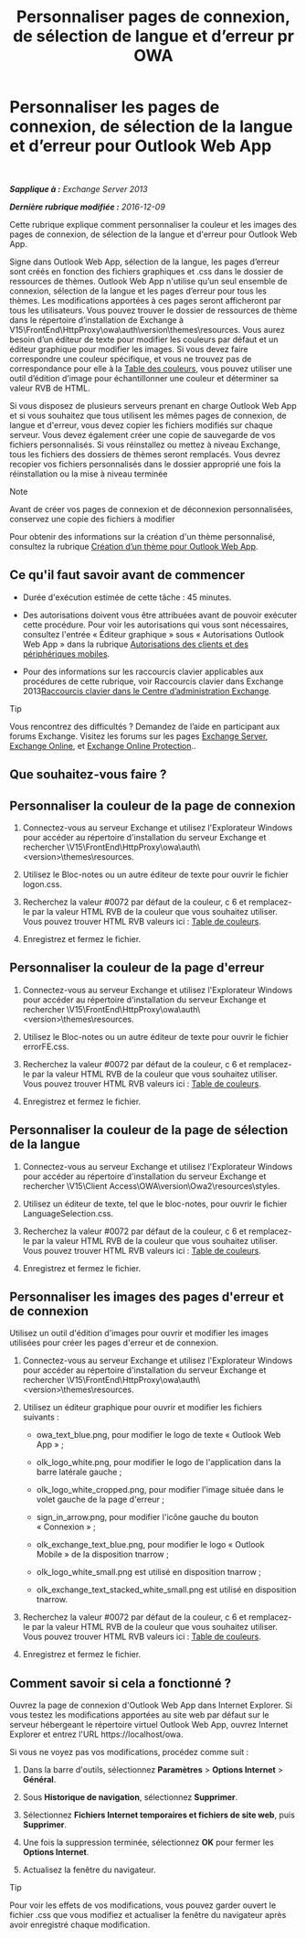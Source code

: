 ﻿---
title: 'Personnaliser pages de connexion, de sélection de langue et d’erreur pr OWA'
TOCTitle: Personnaliser les pages de connexion, de sélection de la langue et d’erreur pour Outlook Web App
ms:assetid: d8d9f735-7181-428f-9049-b9886dce5159
ms:mtpsurl: https://technet.microsoft.com/fr-fr/library/Ee633483(v=EXCHG.150)
ms:contentKeyID: 54652778
ms.date: 05/23/2018
mtps_version: v=EXCHG.150
ms.translationtype: MT
---

# Personnaliser les pages de connexion, de sélection de la langue et d’erreur pour Outlook Web App

 

_**Sapplique à :** Exchange Server 2013_

_**Dernière rubrique modifiée :** 2016-12-09_

Cette rubrique explique comment personnaliser la couleur et les images des pages de connexion, de sélection de la langue et d'erreur pour Outlook Web App.

Signe dans Outlook Web App, sélection de la langue, les pages d’erreur sont créés en fonction des fichiers graphiques et .css dans le dossier de ressources de thèmes. Outlook Web App n'utilise qu’un seul ensemble de connexion, sélection de la langue et les pages d’erreur pour tous les thèmes. Les modifications apportées à ces pages seront afficheront par tous les utilisateurs. Vous pouvez trouver le dossier de ressources de thème dans le répertoire d’installation de Exchange à V15\\FrontEnd\\HttpProxy\\owa\\auth\\version\\themes\\resources. Vous aurez besoin d’un éditeur de texte pour modifier les couleurs par défaut et un éditeur graphique pour modifier les images. Si vous devez faire correspondre une couleur spécifique, et vous ne trouvez pas de correspondance pour elle à la [Table des couleurs](https://go.microsoft.com/fwlink/p/?linkid=280679), vous pouvez utiliser une outil d’édition d’image pour échantillonner une couleur et déterminer sa valeur RVB de HTML.

Si vous disposez de plusieurs serveurs prenant en charge Outlook Web App et si vous souhaitez que tous utilisent les mêmes pages de connexion, de langue et d'erreur, vous devez copier les fichiers modifiés sur chaque serveur. Vous devez également créer une copie de sauvegarde de vos fichiers personnalisés. Si vous réinstallez ou mettez à niveau Exchange, tous les fichiers des dossiers de thèmes seront remplacés. Vous devrez recopier vos fichiers personnalisés dans le dossier approprié une fois la réinstallation ou la mise à niveau terminée

> [!NOTE]
> Avant de créer vos pages de connexion et de déconnexion personnalisées, conservez une copie des fichiers à modifier


Pour obtenir des informations sur la création d'un thème personnalisé, consultez la rubrique [Création d’un thème pour Outlook Web App](create-a-theme-for-outlook-web-app-exchange-2013-help.md).

## Ce qu'il faut savoir avant de commencer

  - Durée d'exécution estimée de cette tâche : 45 minutes.

  - Des autorisations doivent vous être attribuées avant de pouvoir exécuter cette procédure. Pour voir les autorisations qui vous sont nécessaires, consultez l'entrée « Éditeur graphique » sous « Autorisations Outlook Web App » dans la rubrique [Autorisations des clients et des périphériques mobiles](clients-and-mobile-devices-permissions-exchange-2013-help.md).

  - Pour des informations sur les raccourcis clavier applicables aux procédures de cette rubrique, voir Raccourcis clavier dans Exchange 2013[Raccourcis clavier dans le Centre d’administration Exchange](keyboard-shortcuts-in-the-exchange-admin-center-exchange-online-protection-help.md).

> [!TIP]
> Vous rencontrez des difficultés ? Demandez de l’aide en participant aux forums Exchange. Visitez les forums sur les pages <a href="https://go.microsoft.com/fwlink/p/?linkid=60612">Exchange Server</a>, <a href="https://go.microsoft.com/fwlink/p/?linkid=267542">Exchange Online</a>, et <a href="https://go.microsoft.com/fwlink/p/?linkid=285351">Exchange Online Protection</a>..


## Que souhaitez-vous faire ?

## Personnaliser la couleur de la page de connexion

1.  Connectez-vous au serveur Exchange et utilisez l'Explorateur Windows pour accéder au répertoire d'installation du serveur Exchange et rechercher \\V15\\FrontEnd\\HttpProxy\\owa\\auth\\\<version\>\\themes\\resources.

2.  Utilisez le Bloc-notes ou un autre éditeur de texte pour ouvrir le fichier logon.css.

3.  Recherchez la valeur \#0072 par défaut de la couleur, c 6 et remplacez-le par la valeur HTML RVB de la couleur que vous souhaitez utiliser. Vous pouvez trouver HTML RVB valeurs ici : [Table de couleurs](https://go.microsoft.com/fwlink/p/?linkid=280679).

4.  Enregistrez et fermez le fichier.

## Personnaliser la couleur de la page d'erreur

1.  Connectez-vous au serveur Exchange et utilisez l'Explorateur Windows pour accéder au répertoire d'installation du serveur Exchange et rechercher \\V15\\FrontEnd\\HttpProxy\\owa\\auth\\\<version\>\\themes\\resources.

2.  Utilisez le Bloc-notes ou un autre éditeur de texte pour ouvrir le fichier errorFE.css.

3.  Recherchez la valeur \#0072 par défaut de la couleur, c 6 et remplacez-le par la valeur HTML RVB de la couleur que vous souhaitez utiliser. Vous pouvez trouver HTML RVB valeurs ici : [Table de couleurs](https://go.microsoft.com/fwlink/p/?linkid=280679).

4.  Enregistrez et fermez le fichier.

## Personnaliser la couleur de la page de sélection de la langue

1.  Connectez-vous au serveur Exchange et utilisez l'Explorateur Windows pour accéder au répertoire d'installation du serveur Exchange et rechercher \\V15\\Client Access\\OWA\\version\\Owa2\\resources\\styles.

2.  Utilisez un éditeur de texte, tel que le bloc-notes, pour ouvrir le fichier LanguageSelection.css.

3.  Recherchez la valeur \#0072 par défaut de la couleur, c 6 et remplacez-le par la valeur HTML RVB de la couleur que vous souhaitez utiliser. Vous pouvez trouver HTML RVB valeurs ici : [Table de couleurs](https://go.microsoft.com/fwlink/p/?linkid=280679).

4.  Enregistrez et fermez le fichier.

## Personnaliser les images des pages d'erreur et de connexion

Utilisez un outil d'édition d'images pour ouvrir et modifier les images utilisées pour créer les pages d'erreur et de connexion.

1.  Connectez-vous au serveur Exchange et utilisez l'Explorateur Windows pour accéder au répertoire d'installation du serveur Exchange et rechercher \\V15\\FrontEnd\\HttpProxy\\owa\\auth\\\<version\>\\themes\\resources.

2.  Utilisez un éditeur graphique pour ouvrir et modifier les fichiers suivants :
    
      - owa\_text\_blue.png, pour modifier le logo de texte « Outlook Web App » ;
    
      - olk\_logo\_white.png, pour modifier le logo de l'application dans la barre latérale gauche ;
    
      - olk\_logo\_white\_cropped.png, pour modifier l'image située dans le volet gauche de la page d'erreur ;
    
      - sign\_in\_arrow.png, pour modifier l'icône gauche du bouton « Connexion » ;
    
      - olk\_exchange\_text\_blue.png, pour modifier le logo « Outlook Mobile » de la disposition tnarrow ;
    
      - olk\_logo\_white\_small.png est utilisé en disposition tnarrow ;
    
      - olk\_exchange\_text\_stacked\_white\_small.png est utilisé en disposition tnarrow.

3.  Recherchez la valeur \#0072 par défaut de la couleur, c 6 et remplacez-le par la valeur HTML RVB de la couleur que vous souhaitez utiliser. Vous pouvez trouver HTML RVB valeurs ici : [Table de couleurs](https://go.microsoft.com/fwlink/p/?linkid=280679).

4.  Enregistrez et fermez le fichier.

## Comment savoir si cela a fonctionné ?

Ouvrez la page de connexion d'Outlook Web App dans Internet Explorer. Si vous testez les modifications apportées au site web par défaut sur le serveur hébergeant le répertoire virtuel Outlook Web App, ouvrez Internet Explorer et entrez l'URL https://localhost/owa.

Si vous ne voyez pas vos modifications, procédez comme suit :

1.  Dans la barre d'outils, sélectionnez **Paramètres** \> **Options Internet** \> **Général**.

2.  Sous **Historique de navigation**, sélectionnez **Supprimer**.

3.  Sélectionnez **Fichiers Internet temporaires et fichiers de site web**, puis **Supprimer**.

4.  Une fois la suppression terminée, sélectionnez **OK** pour fermer les **Options Internet**.

5.  Actualisez la fenêtre du navigateur.

> [!TIP]
> Pour voir les effets de vos modifications, vous pouvez garder ouvert le fichier .css que vous modifiez et actualiser la fenêtre du navigateur après avoir enregistré chaque modification.

